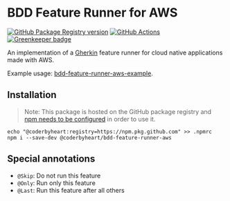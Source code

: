 # BDD Feature Runner for AWS

[![GitHub Package Registry version](https://img.shields.io/github/release/coderbyheart/bdd-feature-runner-aws.svg?label=GPR&logo=github)](https://github.com/coderbyheart/bdd-feature-runner-aws/packages/26679)
[![GitHub Actions](https://github.com/coderbyheart/bdd-feature-runner-aws/workflows/Test%20and%20Release/badge.svg)](https://github.com/coderbyheart/bdd-feature-runner-aws/actions)
[![Greenkeeper badge](https://badges.greenkeeper.io/coderbyheart/bdd-feature-runner-aws.svg)](https://greenkeeper.io/)

An implementation of a [Gherkin](https://docs.cucumber.io/gherkin/) feature
runner for cloud native applications made with AWS.

Example usage:
[bdd-feature-runner-aws-example](https://github.com/coderbyheart/bdd-feature-runner-aws-example).

## Installation

> Note: This package is hosted on the GitHub package registry and 
> [npm needs to be configured](https://help.github.com/en/articles/configuring-npm-for-use-with-github-package-registry#installing-a-package)
> in order to use it.

    echo "@coderbyheart:registry=https://npm.pkg.github.com" >> .npmrc
    npm i --save-dev @coderbyheart/bdd-feature-runner-aws

## Special annotations

- `@Skip`: Do not run this feature
- `@Only`: Run only this feature
- `@Last`: Run this feature after all others
